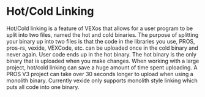 # Hot/Cold Linking

Hot/Cold linking is a feature of VEXos
that allows for a user program to be split into two files, named the hot and cold binaries.
The purpose of splitting your binary up into two files
is that the code in the libraries you use, PROS, pros-rs, vexide, VEXCode, etc.
can be uploaded once in the cold binary and never again.
User code ends up in the hot binary.
The hot binary is the only binary that is uploaded when you make changes.
When working with a large project, hot/cold linking can save a huge amount of time spent uploading.
A PROS V3 project can take over 30 seconds longer to upload when using a monolith binary.
Currently vexide only supports monolith style linking
which puts all code into one binary.

<!-- TODO: the hot/cold boot process, possible implementations, and why its a priority -->